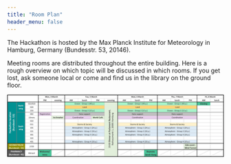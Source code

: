 ```yaml
---
title: "Room Plan"
header_menu: false
---
```

The Hackathon is hosted by the Max Planck Institute for Meteorology in Hamburg, Germany (Bundesstr. 53, 20146).

Meeting rooms are distributed throughout the entire building. Here is a rough overview on which topic will be discussed in which rooms. If you get lost, ask someone local or come and find us in the library on the ground floor. 

![Room overview](images/program_room_oveview.jpg)